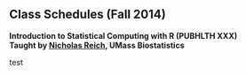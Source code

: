Class Schedules (Fall 2014)
-------
**Introduction to Statistical Computing with R  (PUBHLTH XXX)**   
**Taught by [Nicholas Reich](http://people.umass.edu/nick), UMass Biostatistics**


test
